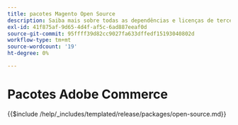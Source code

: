 ```yaml
---
title: pacotes Magento Open Source
description: Saiba mais sobre todas as dependências e licenças de terceiros usadas no Magento Open Source.
exl-id: 41f875af-9d65-4d4f-af5c-6ad887eeaf0d
source-git-commit: 95ffff39d82cc9027fa633dffedf15193040802d
workflow-type: tm+mt
source-wordcount: '19'
ht-degree: 0%

---
```


# Pacotes Adobe Commerce

{{$include /help/_includes/templated/release/packages/open-source.md}}

